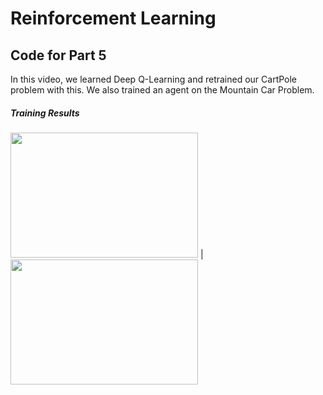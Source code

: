 # Reinforcement Learning

## Code for Part 5

In this video, we learned Deep Q-Learning and retrained our CartPole problem with this. We also trained an agent on the Mountain Car Problem.

##### Training Results

<img src="https://user-images.githubusercontent.com/53657825/178180071-bb173c3a-d510-4af9-8b22-78de2b1ff7d2.gif" width="300" height="200"> | <img src="https://user-images.githubusercontent.com/53657825/178180140-2c86cdc4-4153-4d89-9891-8f0af3460955.gif" width="300" height="200">
